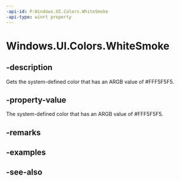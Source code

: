 ```yaml
---
-api-id: P:Windows.UI.Colors.WhiteSmoke
-api-type: winrt property
---
```


<!-- Property syntax
public Windows.UI.Color WhiteSmoke { get; }
-->

# Windows.UI.Colors.WhiteSmoke

## -description

Gets the system-defined color that has an ARGB value of #FFF5F5F5.



## -property-value

The system-defined color that has an ARGB value of #FFF5F5F5.

## -remarks

## -examples

## -see-also
